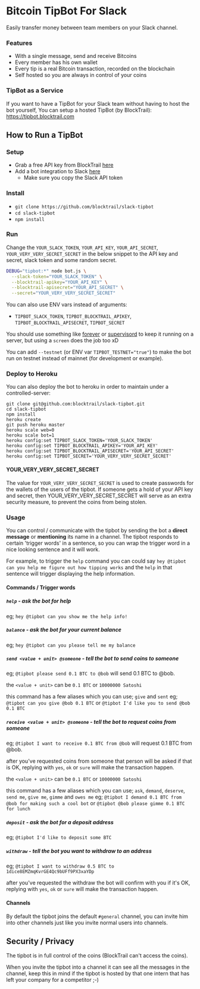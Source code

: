 Bitcoin TipBot For Slack
========================
Easily transfer money between team members on your Slack channel.

### Features
 - With a single message, send and receive Bitcoins
 - Every member has his own wallet
 - Every tip is a real Bitcoin transaction, recorded on the blockchain
 - Self hosted so you are always in control of your coins

### TipBot as a Service
If you want to have a TipBot for your Slack team without having to host the bot yourself,
You can setup a hosted TipBot (by BlockTrail): https://tipbot.blocktrail.com


How to Run a TipBot
-------------------
### Setup
 - Grab a free API key from BlockTrail [here](https://www.blocktrail.com/signup)
 - Add a bot integration to Slack [here](https://my.slack.com/services/new/bot)
    - Make sure you copy the Slack API token

### Install
 - `git clone https://github.com/blocktrail/slack-tipbot`
 - `cd slack-tipbot`
 - `npm install`

### Run
Change the `YOUR_SLACK_TOKEN`, `YOUR_API_KEY`, `YOUR_API_SECRET`, `YOUR_VERY_VERY_SECRET_SECRET` in the below snippet
to the API key and secret, slack token and some random secret.
```sh
DEBUG="tipbot:*" node bot.js \
  --slack-token="YOUR_SLACK_TOKEN" \
  --blocktrail-apikey="YOUR_API_KEY" \
  --blocktrail-apisecret="YOUR_API_SECRET" \
  --secret="YOUR_VERY_VERY_SECRET_SECRET"
```

You can also use ENV vars instead of arguments:
 - `TIPBOT_SLACK_TOKEN`, `TIPBOT_BLOCKTRAIL_APIKEY`, `TIPBOT_BLOCKTRAIL_APISECRET`, `TIPBOT_SECRET`

You should use something like [forever](https://www.npmjs.com/package/forever) or [supervisord](http://supervisord.org/) to keep it running on a server,
but using a `screen` does the job too xD

You can add `--testnet` (or ENV var `TIPBOT_TESTNET="true"`) to make the bot run on testnet instead of mainnet (for development or example).

### Deploy to Heroku

You can also deploy the bot to heroku in order to maintain under a controlled-server:

```
git clone git@github.com:blocktrail/slack-tipbot.git
cd slack-tipbot
npm install
heroku create
git push heroku master
heroku scale web=0
heroku scale bot=1
heroku config:set TIPBOT_SLACK_TOKEN='YOUR_SLACK_TOKEN'
heroku config:set TIPBOT_BLOCKTRAIL_APIKEY='YOUR_API_KEY'
heroku config:set TIPBOT_BLOCKTRAIL_APISECRET='YOUR_API_SECRET'
heroku config:set TIPBOT_SECRET='YOUR_VERY_VERY_SECRET_SECRET'
```


#### YOUR_VERY_VERY_SECRET_SECRET
The value for `YOUR_VERY_VERY_SECRET_SECRET` is used to create passwords for the wallets of the users of the tipbot.
If someone gets a hold of your API key and secret, then YOUR_VERY_VERY_SECRET_SECRET will serve as an extra security measure, to prevent the coins from being stolen.

### Usage
You can control / communicate with the tipbot by sending the bot a **direct message** or **mentioning** its name in a channel.
The tipbot responds to certain 'trigger words' in a sentence, so you can wrap the trigger word in a nice looking sentence and it will work.

For example, to trigger the `help` command you can could say `hey @tipbot can you help me figure out how tipping works`
and the `help` in that sentence will trigger displaying the help information.

#### Commands / Trigger words
##### `help` - *ask the bot for help*
eg; `hey @tipbot can you show me the help info!`

##### `balance` - *ask the bot for your current balance*
eg; `hey @tipbot can you please tell me my balance`

##### `send <value + unit> @someone` - *tell the bot to send coins to someone*
eg; `@tipbot please send 0.1 BTC to @bob` will send 0.1 BTC to @bob.

the `<value + unit>` can be `0.1 BTC` or `10000000 Satoshi`

this command has a few aliases which you can use; `give` and `sent`
eg; `@tipbot can you give @bob 0.1 BTC` or `@tipbot I'd like you to send @bob 0.1 BTC`

##### `receive <value + unit> @someone` - *tell the bot to request coins from someone*
eg; `@tipbot I want to receive 0.1 BTC from @bob` will request 0.1 BTC from @bob.

after you've requested coins from someone that person will be asked if that is OK, replying with `yes`, `ok` or `sure` will make the transaction happen.

the `<value + unit>` can be `0.1 BTC` or `10000000 Satoshi`

this command has a few aliases which you can use; `ask`, `demand`, `deserve`, `send me`, `give me`, `gimme` and `owes me`
eg; `@tipbot I demand 0.1 BTC from @bob for making such a cool bot` or `@tipbot @bob please gimme 0.1 BTC for lunch`

##### `deposit` - *ask the bot for a deposit address*
eg; `@tipbot I'd like to deposit some BTC`

##### `withdraw` -  *tell the bot you want to withdraw to an address*
eg; `@tipbot I want to withdraw 0.5 BTC to 1dice8EMZmqKvrGE4Qc9bUFf9PX3xaYDp`

after you've requested the withdraw the bot will confirm with you if it's OK, replying with `yes`, `ok` or `sure` will make the transaction happen.

#### Channels
By default the tipbot joins the default `#general` channel, you can invite him into other channels just like you invite normal users into channels.


Security / Privacy
------------------
The tipbot is in full control of the coins (BlockTrail can't access the coins).

When you invite the tipbot into a channel it can see all the messages in the channel,
keep this in mind if the tipbot is hosted by that one intern that has left your company for a competitor ;-)